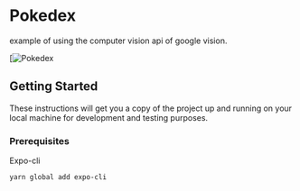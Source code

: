 # Pokedex
example of using the computer vision api of google vision.

[![Pokedex](https://media.giphy.com/media/JrwhEcn9F6nlFn7RRK/giphy.gif)

## Getting Started

These instructions will get you a copy of the project up and running on your local machine for development and testing purposes.

### Prerequisites

Expo-cli

```
yarn global add expo-cli
```

